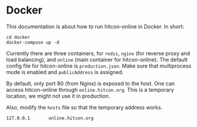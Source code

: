 # Docker

This documentation is about how to run hitcon-online in Docker.
In short:
```
cd docker
docker-compose up -d
```

Currently there are three containers, for `redis`, `nginx` (for reverse proxy and load balancing), and `online` (main container for hitcon-online). The default config file for hitcon-online is `production.json`. Make sure that multiprocess mode is enabled and `publicAddress` is assigned.

By default, only port 80 (from Nginx) is exposed to the host. One can access hitcon-online through `online.hitcon.org`. This is a temporary location, we might not use it in production.

Also, modify the `hosts` file so that the temporary address works.
```
127.0.0.1       online.hitcon.org
```